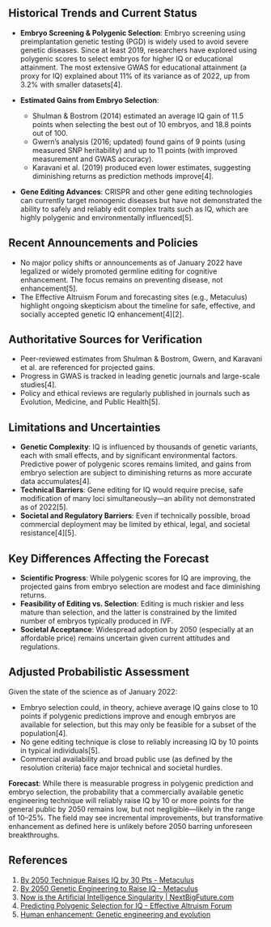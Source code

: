 ## Historical Trends and Current Status

- **Embryo Screening & Polygenic Selection**: Embryo screening using preimplantation genetic testing (PGD) is widely used to avoid severe genetic diseases. Since at least 2019, researchers have explored using polygenic scores to select embryos for higher IQ or educational attainment. The most extensive GWAS for educational attainment (a proxy for IQ) explained about 11% of its variance as of 2022, up from 3.2% with smaller datasets[4].
  
- **Estimated Gains from Embryo Selection**:  
  - Shulman & Bostrom (2014) estimated an average IQ gain of 11.5 points when selecting the best out of 10 embryos, and 18.8 points out of 100.
  - Gwern’s analysis (2016; updated) found gains of 9 points (using measured SNP heritability) and up to 11 points (with improved measurement and GWAS accuracy).
  - Karavani et al. (2019) produced even lower estimates, suggesting diminishing returns as prediction methods improve[4].

- **Gene Editing Advances**: CRISPR and other gene editing technologies can currently target monogenic diseases but have not demonstrated the ability to safely and reliably edit complex traits such as IQ, which are highly polygenic and environmentally influenced[5].

## Recent Announcements and Policies

- No major policy shifts or announcements as of January 2022 have legalized or widely promoted germline editing for cognitive enhancement. The focus remains on preventing disease, not enhancement[5].
- The Effective Altruism Forum and forecasting sites (e.g., Metaculus) highlight ongoing skepticism about the timeline for safe, effective, and socially accepted genetic IQ enhancement[4][2].

## Authoritative Sources for Verification

- Peer-reviewed estimates from Shulman & Bostrom, Gwern, and Karavani et al. are referenced for projected gains.
- Progress in GWAS is tracked in leading genetic journals and large-scale studies[4].
- Policy and ethical reviews are regularly published in journals such as Evolution, Medicine, and Public Health[5].

## Limitations and Uncertainties

- **Genetic Complexity**: IQ is influenced by thousands of genetic variants, each with small effects, and by significant environmental factors. Predictive power of polygenic scores remains limited, and gains from embryo selection are subject to diminishing returns as more accurate data accumulates[4].
- **Technical Barriers**: Gene editing for IQ would require precise, safe modification of many loci simultaneously—an ability not demonstrated as of 2022[5].
- **Societal and Regulatory Barriers**: Even if technically possible, broad commercial deployment may be limited by ethical, legal, and societal resistance[4][5].

## Key Differences Affecting the Forecast

- **Scientific Progress**: While polygenic scores for IQ are improving, the projected gains from embryo selection are modest and face diminishing returns.
- **Feasibility of Editing vs. Selection**: Editing is much riskier and less mature than selection, and the latter is constrained by the limited number of embryos typically produced in IVF.
- **Societal Acceptance**: Widespread adoption by 2050 (especially at an affordable price) remains uncertain given current attitudes and regulations.

## Adjusted Probabilistic Assessment

Given the state of the science as of January 2022:
- Embryo selection could, in theory, achieve average IQ gains close to 10 points if polygenic predictions improve and enough embryos are available for selection, but this may only be feasible for a subset of the population[4].
- No gene editing technique is close to reliably increasing IQ by 10 points in typical individuals[5].
- Commercial availability and broad public use (as defined by the resolution criteria) face major technical and societal hurdles.

**Forecast**: While there is measurable progress in polygenic prediction and embryo selection, the probability that a commercially available genetic engineering technique will reliably raise IQ by 10 or more points for the general public by 2050 remains low, but not negligible—likely in the range of 10–25%. The field may see incremental improvements, but transformative enhancement as defined here is unlikely before 2050 barring unforeseen breakthroughs.

## References

1. [By 2050 Technique Raises IQ by 30 Pts - Metaculus](https://www.metaculus.com/questions/1625/by-2050-technique-raises-iq-by-30-pts/)
2. [By 2050 Genetic Engineering to Raise IQ - Metaculus](https://www.metaculus.com/questions/8515/by-2050-genetic-engineering-to-raise-iq/)
3. [Now is the Artificial Intelligence Singularity | NextBigFuture.com](https://www.nextbigfuture.com/2025/02/now-is-the-artificial-intelligence-singularity.html)
4. [Predicting Polygenic Selection for IQ - Effective Altruism Forum](https://forum.effectivealtruism.org/posts/J6e4ETS2Dk2YM6756/predicting-polygenic-selection-for-iq)
5. [Human enhancement: Genetic engineering and evolution](https://academic.oup.com/emph/article/2019/1/183/5575761)